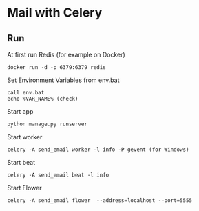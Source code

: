 # Mail with Celery

## Run 

At first run Redis (for example on Docker)
```shell
docker run -d -p 6379:6379 redis
```

Set Environment Variables from env.bat
```shell
call env.bat 
echo %VAR_NAME% (check)
```

Start app
```shell
python manage.py runserver
```

Start worker
```shell
celery -A send_email worker -l info -P gevent (for Windows)
```

Start beat
```shell
celery -A send_email beat -l info
```

Start Flower
```shell
celery -A send_email flower  --address=localhost --port=5555
```
